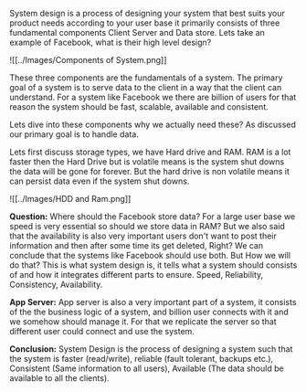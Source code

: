 System design is a process of designing your system that best suits your product needs according to your user base it primarily consists of three fundamental components Client Server and Data store.
Lets take an example of Facebook, what is their high level design?

![[../Images/Components of System.png]]

These three components are the fundamentals of a system. 
The primary goal of a system is to serve data to the client in a way that the client can understand. For a system like Facebook we there are billion of users for that reason the system should be fast, scalable, available and consistent.

Lets dive into these components why we actually need these?
As discussed our primary goal is to handle data.

Lets first discuss storage types, we have Hard drive and RAM. RAM is a lot faster then the Hard Drive but is volatile means is the system shut downs the data will be gone for forever. But the hard drive is non volatile means it can persist data even if the system shut downs.

![[../Images/HDD and Ram.png]]

**Question:** Where should the Facebook store data?
For a large user base we speed is very essential so should we store data in RAM? But we also said that the availability is also very important users don't want to post their information and then after some time its get deleted, Right? 
We can conclude that the systems like Facebook should use both. But How we will do that? This is what system design is, it tells what a system should consists of and how it integrates different parts to ensure. Speed, Reliability, Consistency, Availability. 

**App Server:**
App server is also a very important part of a system, it consists of the the business logic of a system, and billion user connects with it and we somehow should manage it. For that we replicate the server so that different user could connect and use the system.

**Conclusion:**
System Design is the process of designing a system such that the system is faster (read/write), reliable (fault tolerant, backups etc.), Consistent (Same information to all users), Available (The data should be available to all the clients).
